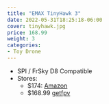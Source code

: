 ```yaml
---
title: "EMAX TinyHawk 3"
date: 2022-05-31T18:25:18-06:00
cover: tinyhawk.jpg
price: 168.99
weight: 3
categories:
- Toy Drone
---
```


- SPI / FrSky D8 Compatible
- Stores:
  - $174: [Amazon](https://www.amazon.com/Tinyhawk-Racing-Outdoor-Indoor-Durable/dp/B09LPQJ7Z8/ref=sr_1_1_sspa?crid=DAI6VBHFMEYQ&keywords=tinyhawk&qid=1652998902&sprefix=tinyhawk,aps,158&sr=8-1-spons&psc=1)
  - $168.99 [getfpv](https://www.getfpv.com/emax-tinyhawk-iii-fpv-racing-drone-bnf.html)
